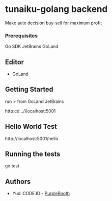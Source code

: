 # tunaiku-golang backend
Make auto decision buy-sell for maximum profit


### Prerequisites
Go SDK
JetBrains GoLand


## Editor
* GoLand


## Getting Started
run > from GoLand JetBrains

http:cd ..//localhost:5001


## Hello World Test
http://localhost:5001/hello


## Running the tests
go test


## Authors
* Yudi CODE.ID - [PurpleBooth](https://github.com/yudicodeid)



